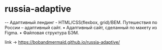 # russia-adaptive

-- Адаптивный лендинг - HTML/CSS(flexbox, grid)/BEM. Путешествия по России – адаптивный сайт.
• Адаптивный сайт, сделанный по макету из Figma.
• Файловая структура БЭМ.

link -> https://bobandmermaid.github.io/russia-adaptive/
